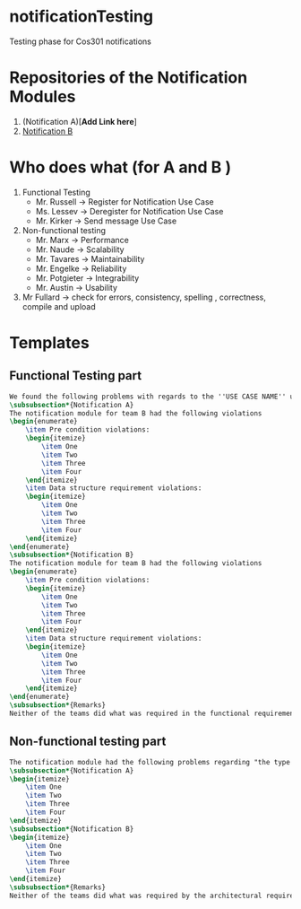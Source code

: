 # notificationTesting
Testing phase for Cos301 notifications

# Repositories of the Notification Modules 
1. (Notification A)[__Add Link here__] 
2. [Notification B](https://github.com/BuzzSpaceB/Notification])

# Who does what (for  A and B )
1. Functional Testing
	- Mr. Russell -> Register for Notification Use Case
	- Ms. Lessev -> Deregister for Notification Use Case
	- Mr. Kirker -> Send message Use Case
2. Non-functional testing
	- Mr. Marx -> Performance
	- Mr. Naude -> Scalability
	- Mr. Tavares -> Maintainability
	- Mr. Engelke -> Reliability
	- Mr. Potgieter -> Integrability
	- Mr. Austin -> Usability
3. Mr Fullard -> check for errors, consistency, spelling , correctness, compile and upload 

# Templates
## Functional Testing part
```tex
We found the following problems with regards to the ''USE CASE NAME'' use case of the module.
\subsubsection*{Notification A}
The notification module for team B had the following violations
\begin{enumerate}
	\item Pre condition violations:
	\begin{itemize}
		\item One 
		\item Two 
		\item Three 
		\item Four 
	\end{itemize}
	\item Data structure requirement violations:
	\begin{itemize}
		\item One 
		\item Two 
		\item Three 
		\item Four 
	\end{itemize}
\end{enumerate}
\subsubsection*{Notification B}
The notification module for team B had the following violations
\begin{enumerate}
	\item Pre condition violations:
	\begin{itemize}
		\item One 
		\item Two 
		\item Three 
		\item Four 
	\end{itemize}
	\item Data structure requirement violations:
	\begin{itemize}
		\item One 
		\item Two 
		\item Three 
		\item Four 
	\end{itemize}
\end{enumerate}
\subsubsection*{Remarks}
Neither of the teams did what was required in the functional requirements. Some functionality reflected what was implied ... bla bla blas write something here if you deem it necessary

```
## Non-functional testing part
```tex
The notification module had the following problems regarding "the type e.g. performance" here are the reasons why:
\subsubsection*{Notification A}
\begin{itemize}
	\item One 
	\item Two 
	\item Three 
	\item Four 
\end{itemize}
\subsubsection*{Notification B}
\begin{itemize}
	\item One 
	\item Two 
	\item Three 
	\item Four 
\end{itemize}
\subsubsection*{Remarks}
Neither of the teams did what was required by the architectural requirements  ... bla bla blas write something here 

```
